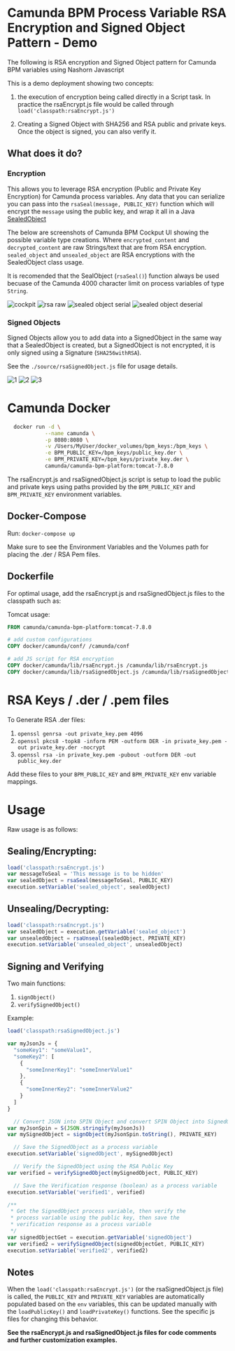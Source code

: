 # Camunda BPM Process Variable RSA Encryption and Signed Object Pattern - Demo

The following is RSA encryption and Signed Object pattern for Camunda BPM variables using Nashorn Javascript

This is a demo deployment showing two concepts:

1. the execution of encryption being called directly in a Script task.  In practice the rsaEncrypt.js file would be called through `load('classpath:rsaEncrypt.js')`

1. Creating a Signed Object with SHA256 and RSA public and private keys.  Once the object is signed, you can also verify it.

## What does it do?

### Encryption

This allows you to leverage RSA encryption (Public and Private Key Encryption) for Camunda process variables.  Any data that you can serialize you can pass into the `rsaSeal(message, PUBLIC_KEY)` function which will encrypt the `message` using the public key, and wrap it all in a Java [SealedObject](https://docs.oracle.com/javase/8/docs/api/javax/crypto/SealedObject.html)

The below are screenshots of Camunda BPM Cockput UI showing the possible variable type creations. Where `encrypted_content` and `decrypted_content` are raw Strings/text that are from RSA encryption.  `sealed_object` and `unsealed_object` are RSA encryptions with the SealedObject class usage.

It is recomended that the SealObject (`rsaSeal()`) function always be used becuase of the Camunda 4000 character limit on process variables of type `String`.

![cockpit](./screenshots/Cockpit.png)
![rsa raw](./screenshots/rsa_raw_inspect.png)
![sealed object serial](./screenshots/rsa_sealedobject_inspect_1_serial.png)
![sealed object deserial](./screenshots/rsa_sealedobject_inspect_2_deserial.png)

### Signed Objects

Signed Objects allow you to add data into a SignedObject in the same way that a SealedObject is created, but a SignedObject is not encrypted, it is only signed using a Signature (`SHA256withRSA`).

See the `./source/rsaSignedObject.js` file for usage details.


![1](./screenshots/1_signedObject.png)
![2](./screenshots/2_signedObject.png)
![3](./screenshots/3_signedObject.png)


# Camunda Docker

```bash
  docker run -d \
            --name camunda \
            -p 8080:8080 \
            -v /Users/MyUser/docker_volumes/bpm_keys:/bpm_keys \
            -e BPM_PUBLIC_KEY=/bpm_keys/public_key.der \
            -e BPM_PRIVATE_KEY=/bpm_keys/private_key.der \
            camunda/camunda-bpm-platform:tomcat-7.8.0
```

The rsaEncrypt.js and rsaSignedObject.js script is setup to load the public and private keys using paths provided by the `BPM_PUBLIC_KEY` and `BPM_PRIVATE_KEY` environment variables.


## Docker-Compose

Run: `docker-compose up`

Make sure to see the Environment Variables and the Volumes path for placing the .der / RSA Pem files.


## Dockerfile

For optimal usage, add the rsaEncrypt.js and rsaSignedObject.js files to the classpath such as:

Tomcat usage:

```dockerfile
FROM camunda/camunda-bpm-platform:tomcat-7.8.0

# add custom configurations
COPY docker/camunda/conf/ /camunda/conf

# add JS script for RSA encryption
COPY docker/camunda/lib/rsaEncrypt.js /camunda/lib/rsaEncrypt.js
COPY docker/camunda/lib/rsaSignedObject.js /camunda/lib/rsaSignedObject.js
```


# RSA Keys / .der / .pem files

To Generate RSA .der files:

1. `openssl genrsa -out private_key.pem 4096`
1. `openssl pkcs8 -topk8 -inform PEM -outform DER -in private_key.pem -out private_key.der -nocrypt`
1. `openssl rsa -in private_key.pem -pubout -outform DER -out public_key.der`

Add these files to your `BPM_PUBLIC_KEY` and `BPM_PRIVATE_KEY` env variable mappings.

# Usage

Raw usage is as follows:

## Sealing/Encrypting:

```javascript
load('classpath:rsaEncrypt.js')
var messageToSeal = 'This message is to be hidden'
var sealedObject = rsaSeal(messageToSeal, PUBLIC_KEY)
execution.setVariable('sealed_object', sealedObject)
```

## Unsealing/Decrypting:

```javascript
load('classpath:rsaEncrypt.js')
var sealedObject = execution.getVariable('sealed_object')
var unsealedObject = rsaUnseal(sealedObject, PRIVATE_KEY)
execution.setVariable('unsealed_object', unsealedObject)
```

## Signing and Verifying

Two main functions:

1. `signObject()`
2. `verifySignedObject()`

Example:

```js
load('classpath:rsaSignedObject.js')

var myJsonJs = {
  "someKey1": "someValue1",
  "someKey2": [
    {
      "someInnerKey1": "someInnerValue1"
    },
    {
      "someInnerKey2": "someInnerValue2"
    }
  ]
}

  // Convert JSON into SPIN Object and convert SPIN Object into SignedObject
var myJsonSpin = S(JSON.stringify(myJsonJs)) 
var mySignedObject = signObject(myJsonSpin.toString(), PRIVATE_KEY)

  // Save the SignedObject as a process variable
execution.setVariable('signedObject', mySignedObject)

  // Verify the SignedObject using the RSA Public Key
var verified = verifySignedObject(mySignedObject, PUBLIC_KEY)

  // Save the Verification response (boolean) as a process variable
execution.setVariable('verified1', verified)

/**
 * Get the SignedObject process variable, then verify the 
 * process variable using the public key, then save the 
 * verification response as a process variable
 */
var signedObjectGet = execution.getVariable('signedObject')
var verified2 = verifySignedObject(signedObjectGet, PUBLIC_KEY)
execution.setVariable('verified2', verified2)
```

## Notes

When the `load('classpath:rsaEncrypt.js')` (or the rsaSignedObject.js file) is called, the `PUBLIC_KEY` and `PRIVATE_KEY` variables are automatically populated based on the `env` variables, this can be updated manually with the `loadPublicKey()` and `loadPrivateKey()` functions.  See the specific js files for changing this behavior.

**See the rsaEncrypt.js and rsaSignedObject.js files for code comments and further customization examples.**